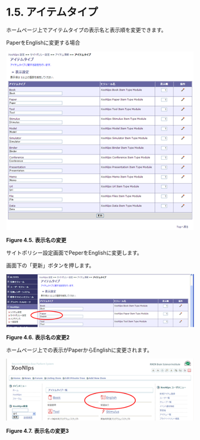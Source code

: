 # 1.5. アイテムタイプ

ホームページ上でアイテムタイプの表示名と表示順を変更できます。

PaperをEnglishに変更する場合

![&quot;Dispaly Setting&quot;](../../.gitbook/assets/xoonips-policy5.png)

**Figure 4.5.**  **表示名の変更**

サイトポリシー設定画面でPeperをEnglishに変更します。

画面下の「更新」ボタンを押します。

![Display Setting 2](../../.gitbook/assets/xoonips-policy6%20%281%29.png)

**Figure 4.6.**  **表示名の変更2**

 ホームページ上での表示がPaperからEnglishに変更されます。

![Display Setting - 3](../../.gitbook/assets/xoonips-policy7%20%281%29.png)

**Figure 4.7.**  **表示名の変更3**

